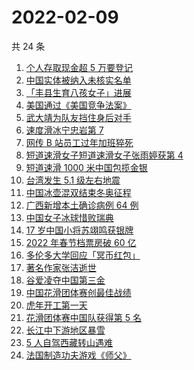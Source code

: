 # 2022-02-09

共 24 条

<!-- BEGIN ZHIHUSEARCH -->
<!-- 最后更新时间 Wed Feb 09 2022 12:14:26 GMT+0800 (China Standard Time) -->
1. [个人存取现金超 5 万要登记](https://www.zhihu.com/search?q=个人存取)
1. [中国实体被纳入未核实名单](https://www.zhihu.com/search?q=美商务部)
1. [「丰县生育八孩女子」进展](https://www.zhihu.com/search?q=丰县)
1. [美国通过《美国竞争法案》](https://www.zhihu.com/search?q=美国竞争法案)
1. [武大靖为队友挡住身后对手](https://www.zhihu.com/search?q=武大靖)
1. [速度滑冰宁忠岩第 7](https://www.zhihu.com/search?q=速度滑冰)
1. [网传 B 站员工过年加班猝死](https://www.zhihu.com/search?q=B站员工过年加班猝死)
1. [短道速滑女子短道速滑女子张雨婷获第 4](https://www.zhihu.com/search?q=短道速滑女子500米)
1. [短道速滑 1000 米中国包揽金银](https://www.zhihu.com/search?q=短道速滑男子)
1. [台湾发生 5.1 级左右地震](https://www.zhihu.com/search?q=台湾地震)
1. [中国冰壶混双结束冬奥征程](https://www.zhihu.com/search?q=冰壶)
1. [广西新增本土确诊病例 64 例](https://www.zhihu.com/search?q=广西疫情)
1. [中国女子冰球惜败瑞典](https://www.zhihu.com/search?q=冰球)
1. [17 岁中国小将苏翊鸣获银牌](https://www.zhihu.com/search?q=苏翊鸣)
1. [2022 年春节档票房破 60 亿](https://www.zhihu.com/search?q=春节档票房)
1. [多伦多大学回应「冥币红包」](https://www.zhihu.com/search?q=多伦多大学回应)
1. [著名作家张洁逝世](https://www.zhihu.com/search?q=张洁)
1. [谷爱凌夺中国第三金](https://www.zhihu.com/search?q=谷爱凌)
1. [中国花滑团体赛创最佳战绩](https://www.zhihu.com/search?q=花样滑冰)
1. [虎年开工第一天](https://www.zhihu.com/search?q=虎年开工)
1. [花滑团体赛中国队获得第 5 名](https://www.zhihu.com/search?q=花滑团体)
1. [长江中下游地区暴雪](https://www.zhihu.com/search?q=长江中下游地区暴雪)
1. [5 人自驾西藏转山遇难](https://www.zhihu.com/search?q=西藏转山遇难)
1. [法国制造功夫游戏《师父》](https://www.zhihu.com/search?q=师父游戏)
<!-- END ZHIHUSEARCH -->
